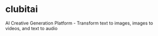 # clubitai
AI Creative Generation Platform - Transform text to images, images to videos, and text to audio
